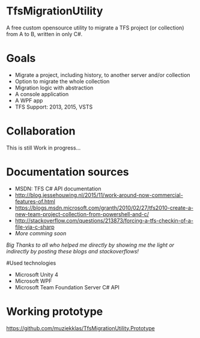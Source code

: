 # TfsMigrationUtility
A free custom opensource utility to migrate a TFS project (or collection) from A to B, written in only C#.

# Goals

- Migrate a project, including history, to another server and/or collection
- Option to migrate the whole collection
- Migration logic with abstraction
- A console application
- A WPF app
- TFS Support: 2013, 2015, VSTS

# Collaboration

This is still Work in progress...

# Documentation sources
- MSDN: TFS C# API documentation
- http://blog.jessehouwing.nl/2015/11/work-around-now-commercial-features-of.html
- https://blogs.msdn.microsoft.com/granth/2010/02/27/tfs2010-create-a-new-team-project-collection-from-powershell-and-c/
- http://stackoverflow.com/questions/213873/forcing-a-tfs-checkin-of-a-file-via-c-sharp
- *More comming soon*

*Big Thanks to all who helped me directly by showing me the light or indirectly by posting these blogs and stackoverflows!*

#Used technologies
- Microsoft Unity 4
- Microsoft WPF
- Microsoft Team Foundation Server C# API

# Working prototype
https://github.com/muziekklas/TfsMigrationUtility.Prototype
